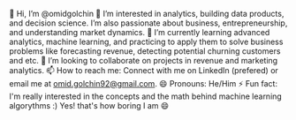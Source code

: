 👋 Hi, I’m @omidgolchin
👀 I’m interested in analytics, building data products, and decision science. I’m also passionate about business, entrepreneurship, and understanding market dynamics.
🌱 I’m currently learning advanced analytics, machine learning, and practicing to apply them to solve business problems like forecasting revenue, detecting potential churning customers and etc. 
💞️ I’m looking to collaborate on projects in revenue and marketing analytics.
📫 How to reach me: Connect with me on LinkedIn (prefered) or email me at omid.golchin92@gmail.com.
😄 Pronouns: He/Him
⚡ Fun fact: I'm really interested in the concepts and the math behind machine learning algorythms :) Yes! that's how boring I am 😄

<!---
omidgolchin/omidgolchin is a ✨ special ✨ repository because its `README.md` (this file) appears on your GitHub profile.
You can click the Preview link to take a look at your changes.
--->
